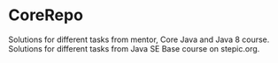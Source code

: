 # CoreRepo

Solutions for different tasks from mentor, Core Java and Java 8 course.
Solutions for different tasks from Java SE Base course on stepic.org.
